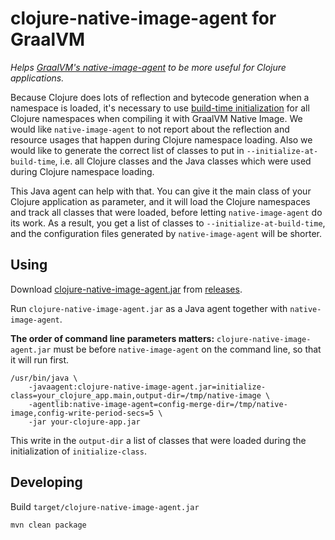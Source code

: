 # clojure-native-image-agent for GraalVM

*Helps [GraalVM's native-image-agent](https://www.graalvm.org/reference-manual/native-image/Agent/) to be more useful
for Clojure applications.*

Because Clojure does lots of reflection and bytecode generation when a namespace is loaded, it's necessary to
use [build-time initialization](https://www.graalvm.org/reference-manual/native-image/ClassInitialization/)
for all Clojure namespaces when compiling it with GraalVM Native Image. We would like `native-image-agent` to not report
about the reflection and resource usages that happen during Clojure namespace loading. Also we would like to generate
the correct list of classes to put in `--initialize-at-build-time`, i.e. all Clojure classes and the Java classes which
were used during Clojure namespace loading.

This Java agent can help with that. You can give it the main class of your Clojure application as parameter, and it will
load the Clojure namespaces and track all classes that were loaded, before letting `native-image-agent` do its work. As
a result, you get a list of classes to `--initialize-at-build-time`, and the configuration files generated
by `native-image-agent` will be shorter.

## Using

Download [clojure-native-image-agent.jar](https://github.com/luontola/clojure-native-image-agent/releases/latest/download/clojure-native-image-agent.jar)
from [releases](https://github.com/luontola/clojure-native-image-agent/releases).

Run `clojure-native-image-agent.jar` as a Java agent together with `native-image-agent`.

**The order of command line parameters matters:** `clojure-native-image-agent.jar` must be before `native-image-agent`
on the command line, so that it will run first.

    /usr/bin/java \
        -javaagent:clojure-native-image-agent.jar=initialize-class=your_clojure_app.main,output-dir=/tmp/native-image \
        -agentlib:native-image-agent=config-merge-dir=/tmp/native-image,config-write-period-secs=5 \
        -jar your-clojure-app.jar

This write in the `output-dir` a list of classes that were loaded during the initialization of `initialize-class`.

## Developing

Build `target/clojure-native-image-agent.jar `

    mvn clean package
